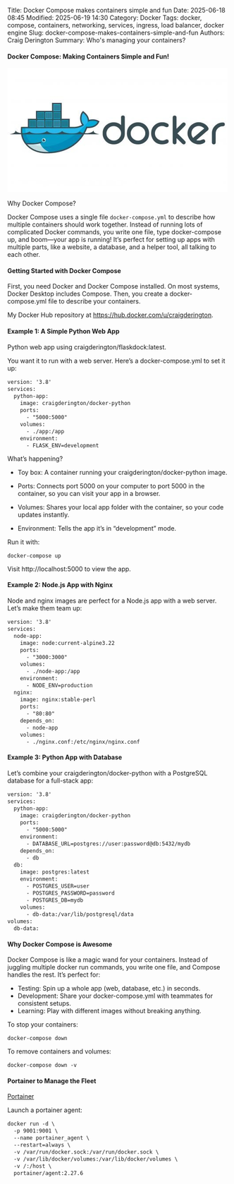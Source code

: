 Title: Docker Compose makes containers simple and fun
Date: 2025-06-18 08:45
Modified: 2025-06-19 14:30
Category: Docker
Tags: docker, compose, containers, networking, services, ingress, load balancer, docker engine
Slug: docker-compose-makes-containers-simple-and-fun
Authors: Craig Derington
Summary: Who's managing your containers?


#### Docker Compose: Making Containers Simple and Fun!

![docker logo](images/docker-500x281.jpg)

Why Docker Compose?

Docker Compose uses a single file ```docker-compose.yml``` to describe how multiple containers should work together. Instead of running lots of complicated Docker commands, you write one file, type docker-compose up, and boom—your app is running! It’s perfect for setting up apps with multiple parts, like a website, a database, and a helper tool, all talking to each other.

#### Getting Started with Docker Compose

First, you need Docker and Docker Compose installed. On most systems, Docker Desktop includes Compose. Then, you create a docker-compose.yml file to describe your containers.

My Docker Hub repository at https://hub.docker.com/u/craigderington. 

#### Example 1: A Simple Python Web App

Python web app using craigderington/flaskdock:latest. 

You want it to run with a web server. Here’s a docker-compose.yml to set it up:

```
version: '3.8'
services:
  python-app:
    image: craigderington/docker-python
    ports:
      - "5000:5000"
    volumes:
      - ./app:/app
    environment:
      - FLASK_ENV=development
```

What’s happening?

- Toy box: A container running your craigderington/docker-python image.

- Ports: Connects port 5000 on your computer to port 5000 in the container, so you can visit your app in a browser.

- Volumes: Shares your local app folder with the container, so your code updates instantly.

- Environment: Tells the app it’s in “development” mode.

Run it with:

```
docker-compose up
```

Visit http://localhost:5000 to view the app.

#### Example 2: Node.js App with Nginx

Node and nginx images are perfect for a Node.js app with a web server. Let’s make them team up:

```
version: '3.8'
services:
  node-app:
    image: node:current-alpine3.22
    ports:
      - "3000:3000"
    volumes:
      - ./node-app:/app
    environment:
      - NODE_ENV=production
  nginx:
    image: nginx:stable-perl
    ports:
      - "80:80"
    depends_on:
      - node-app
    volumes:
      - ./nginx.conf:/etc/nginx/nginx.conf
```

#### Example 3: Python App with Database
Let’s combine your craigderington/docker-python with a PostgreSQL database for a full-stack app:


```
version: '3.8'
services:
  python-app:
    image: craigderington/docker-python
    ports:
      - "5000:5000"
    environment:
      - DATABASE_URL=postgres://user:password@db:5432/mydb
    depends_on:
      - db
  db:
    image: postgres:latest
    environment:
      - POSTGRES_USER=user
      - POSTGRES_PASSWORD=password
      - POSTGRES_DB=mydb
    volumes:
      - db-data:/var/lib/postgresql/data
volumes:
  db-data:
```

#### Why Docker Compose is Awesome

Docker Compose is like a magic wand for your containers. Instead of juggling multiple docker run commands, you write one file, and Compose handles the rest. It’s perfect for:

- Testing: Spin up a whole app (web, database, etc.) in seconds.
- Development: Share your docker-compose.yml with teammates for consistent setups.
- Learning: Play with different images without breaking anything.

To stop your containers:

```
docker-compose down
```

To remove containers and volumes:

```
docker-compose down -v
```

#### Portainer to Manage the Fleet

[Portainer](https://www.portainer.io/)

Launch a portainer agent:


```
docker run -d \
  -p 9001:9001 \
  --name portainer_agent \
  --restart=always \
  -v /var/run/docker.sock:/var/run/docker.sock \
  -v /var/lib/docker/volumes:/var/lib/docker/volumes \
  -v /:/host \
  portainer/agent:2.27.6

```
